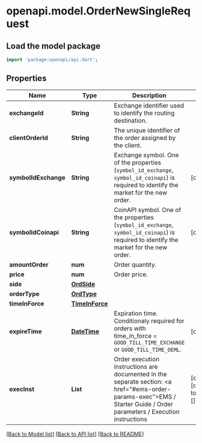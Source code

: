 # openapi.model.OrderNewSingleRequest

## Load the model package
```dart
import 'package:openapi/api.dart';
```

## Properties
Name | Type | Description | Notes
------------ | ------------- | ------------- | -------------
**exchangeId** | **String** | Exchange identifier used to identify the routing destination. | 
**clientOrderId** | **String** | The unique identifier of the order assigned by the client. | 
**symbolIdExchange** | **String** | Exchange symbol. One of the properties (`symbol_id_exchange`, `symbol_id_coinapi`) is required to identify the market for the new order. | [optional] 
**symbolIdCoinapi** | **String** | CoinAPI symbol. One of the properties (`symbol_id_exchange`, `symbol_id_coinapi`) is required to identify the market for the new order. | [optional] 
**amountOrder** | **num** | Order quantity. | 
**price** | **num** | Order price. | 
**side** | [**OrdSide**](OrdSide.md) |  | 
**orderType** | [**OrdType**](OrdType.md) |  | 
**timeInForce** | [**TimeInForce**](TimeInForce.md) |  | 
**expireTime** | [**DateTime**](DateTime.md) | Expiration time. Conditionaly required for orders with time_in_force = `GOOD_TILL_TIME_EXCHANGE` or `GOOD_TILL_TIME_OEML`. | [optional] 
**execInst** | **List<String>** | Order execution instructions are documented in the separate section: <a href=\"#ems-order-params-exec\">EMS / Starter Guide / Order parameters / Execution instructions</a>  | [optional] [default to const []]

[[Back to Model list]](../README.md#documentation-for-models) [[Back to API list]](../README.md#documentation-for-api-endpoints) [[Back to README]](../README.md)


